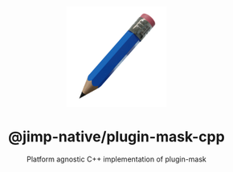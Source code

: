 <div align="center">
  <img width="200" height="200" src="../../assets/jimp_native_logo.png">
  <h1>@jimp-native/plugin-mask-cpp</h1>
  <p>Platform agnostic C++ implementation of plugin-mask</p>
</div>
